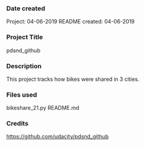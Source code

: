 ### Date created
Project: 04-06-2019
README created: 04-06-2019

### Project Title
pdsnd_github

### Description
This project tracks how bikes were shared in 3 cities.

### Files used
bikeshare_21.py
README.md

### Credits
https://github.com/udacity/pdsnd_github

